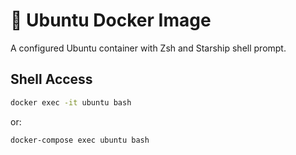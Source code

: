 # 🐳 Ubuntu Docker Image

A configured Ubuntu container with Zsh and Starship shell prompt.

## Shell Access

```sh
docker exec -it ubuntu bash
```

or:

```sh
docker-compose exec ubuntu bash
```
